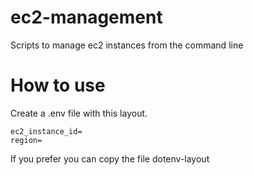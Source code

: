 # ec2-management
Scripts to manage ec2 instances from the command line

# How to use
Create a .env file with this layout.
```
ec2_instance_id=
region=
```
If you prefer you can copy the file dotenv-layout
